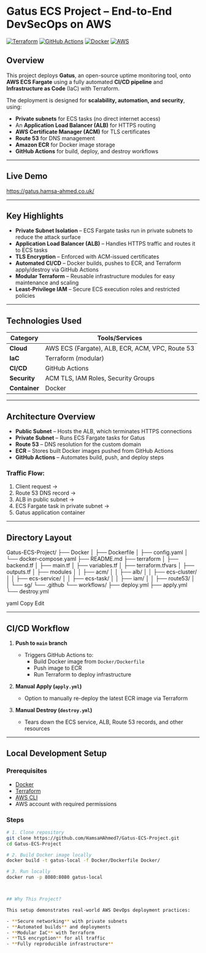 # Gatus ECS Project – End-to-End DevSecOps on AWS

[![Terraform](https://img.shields.io/badge/IaC-Terraform-623CE4?logo=terraform&logoColor=white)](https://www.terraform.io/)
[![GitHub Actions](https://img.shields.io/badge/CI%2FCD-GitHub_Actions-2088FF?logo=githubactions&logoColor=white)](https://github.com/features/actions)
[![Docker](https://img.shields.io/badge/Container-Docker-2496ED?logo=docker&logoColor=white)](https://www.docker.com/)
[![AWS](https://img.shields.io/badge/Cloud-AWS-FF9900?logo=amazonaws&logoColor=white)](https://aws.amazon.com/)

## Overview

This project deploys **Gatus**, an open-source uptime monitoring tool, onto **AWS ECS Fargate** using a fully automated **CI/CD pipeline** and **Infrastructure as Code** (IaC) with Terraform.

The deployment is designed for **scalability, automation, and security**, using:
- **Private subnets** for ECS tasks (no direct internet access)
- An **Application Load Balancer (ALB)** for HTTPS routing
- **AWS Certificate Manager (ACM)** for TLS certificates
- **Route 53** for DNS management
- **Amazon ECR** for Docker image storage
- **GitHub Actions** for build, deploy, and destroy workflows

---

## Live Demo

https://gatus.hamsa-ahmed.co.uk/

---

## Key Highlights

- **Private Subnet Isolation** – ECS Fargate tasks run in private subnets to reduce the attack surface
- **Application Load Balancer (ALB)** – Handles HTTPS traffic and routes it to ECS tasks
- **TLS Encryption** – Enforced with ACM-issued certificates
- **Automated CI/CD** – Docker builds, pushes to ECR, and Terraform apply/destroy via GitHub Actions
- **Modular Terraform** – Reusable infrastructure modules for easy maintenance and scaling
- **Least-Privilege IAM** – Secure ECS execution roles and restricted policies

---

## Technologies Used

| Category       | Tools/Services                             |
|----------------|---------------------------------------------|
| **Cloud**      | AWS ECS (Fargate), ALB, ECR, ACM, VPC, Route 53 |
| **IaC**        | Terraform (modular)                         |
| **CI/CD**      | GitHub Actions                              |
| **Security**   | ACM TLS, IAM Roles, Security Groups         |
| **Container**  | Docker                                      |

---

## Architecture Overview

- **Public Subnet** – Hosts the ALB, which terminates HTTPS connections  
- **Private Subnet** – Runs ECS Fargate tasks for Gatus  
- **Route 53** – DNS resolution for the custom domain  
- **ECR** – Stores built Docker images pushed from GitHub Actions  
- **GitHub Actions** – Automates build, push, and deploy steps

### Traffic Flow:
1. Client request →  
2. Route 53 DNS record →  
3. ALB in public subnet →  
4. ECS Fargate task in private subnet →  
5. Gatus application container

---

## Directory Layout

Gatus-ECS-Project/
├── Docker
│ ├── Dockerfile
│ ├── config.yaml
│ └── docker-compose.yaml
├── README.md
├── terraform
│ ├── backend.tf
│ ├── main.tf
│ ├── variables.tf
│ ├── terraform.tfvars
│ ├── outputs.tf
│ ├── modules
│ │ ├── acm/
│ │ ├── alb/
│ │ ├── ecs-cluster/
│ │ ├── ecs-service/
│ │ ├── ecs-task/
│ │ ├── iam/
│ │ ├── route53/
│ │ └── sg/
└── .github
└── workflows/
├── deploy.yml
├── apply.yml
└── destroy.yml

yaml
Copy
Edit

---

## CI/CD Workflow

1. **Push to `main` branch**
   - Triggers GitHub Actions to:
     - Build Docker image from `Docker/Dockerfile`
     - Push image to ECR
     - Run Terraform to deploy infrastructure

2. **Manual Apply (`apply.yml`)**
   - Option to manually re-deploy the latest ECR image via Terraform

3. **Manual Destroy (`destroy.yml`)**
   - Tears down the ECS service, ALB, Route 53 records, and other resources

---

## Local Development Setup

### Prerequisites
- [Docker](https://www.docker.com/)
- [Terraform](https://www.terraform.io/)
- [AWS CLI](https://aws.amazon.com/cli/)
- AWS account with required permissions

### Steps

```bash
# 1. Clone repository
git clone https://github.com/HamsaHAhmed7/Gatus-ECS-Project.git
cd Gatus-ECS-Project

# 2. Build Docker image locally
docker build -t gatus-local -f Docker/Dockerfile Docker/

# 3. Run locally
docker run -p 8080:8080 gatus-local



## Why This Project?

This setup demonstrates real-world AWS DevOps deployment practices:

- **Secure networking** with private subnets
- **Automated builds** and deployments
- **Modular IaC** with Terraform
- **TLS encryption** for all traffic
- **Fully reproducible infrastructure**
